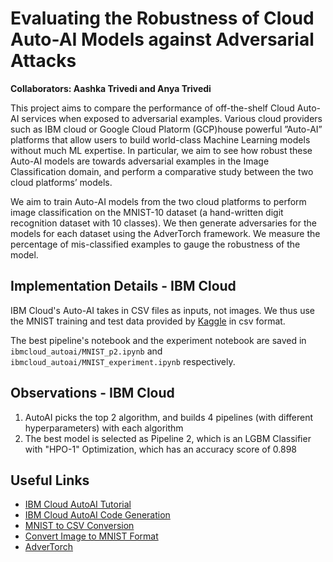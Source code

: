 # Evaluating the Robustness of Cloud Auto-AI Models against Adversarial Attacks

**Collaborators: Aashka Trivedi and Anya Trivedi**

This project aims to compare the performance of off-the-shelf Cloud Auto-AI services when exposed to adversarial examples. Various cloud providers such as IBM cloud or Google Cloud Platorm (GCP)house powerful ”Auto-AI” platforms that allow users to build world-class Machine Learning models without much ML expertise. In particular, we aim to see how robust these Auto-AI models are towards adversarial examples in the Image Classification domain, and perform a comparative study between the two cloud platforms’ models.

We aim to train Auto-AI models from the two cloud platforms to perform image classification on the MNIST-10 dataset (a hand-written digit recognition dataset with 10 classes). We then generate adversaries for the models for each dataset using the AdverTorch framework. We measure the percentage of mis-classified examples to gauge the robustness of the model.

## Implementation Details - IBM Cloud

IBM Cloud's Auto-AI takes in CSV files as inputs, not images. We thus use the MNIST training and test data provided by [Kaggle](https://www.kaggle.com/oddrationale/mnist-in-csv) in csv format.

The best pipeline's notebook and the experiment notebook are saved in `ibmcloud_autoai/MNIST_p2.ipynb` and `ibmcloud_autoai/MNIST_experiment.ipynb` respectively.

## Observations - IBM Cloud

1. AutoAI picks the top 2 algorithm, and builds 4 pipelines (with different hyperparameters) with each algorithm
2. The best model is selected as Pipeline 2, which is an LGBM Classifier with "HPO-1" Optimization, which has an accuracy score of 0.898

## Useful Links

- [IBM Cloud AutoAI Tutorial](https://developer.ibm.com/tutorials/generate-machine-learning-model-pipelines-to-choose-the-best-model-for-your-problem-autoai/)
- [IBM Cloud AutoAI Code Generation](https://github.com/IBM/AutoAI-code-generation)
- [MNIST to CSV Conversion](https://pjreddie.com/projects/mnist-in-csv/)
- [Convert Image to MNIST Format](https://github.com/Arlen0615/Convert-own-data-to-MNIST-format)
- [AdverTorch](https://github.com/BorealisAI/advertorch)
